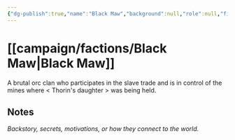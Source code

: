 ```yaml
---
{"dg-publish":true,"name":"Black Maw","background":null,"role":null,"first_appearance":"[[Valeen]]","current_location":"[[Valeen]]","affiliation":["[[Veruz Rexna]]"],"status":null,"description":"A brutal orc clan in Valeen","tags":["faction"],"permalink":"/campaign/factions/black-maw/","dgPassFrontmatter":true,"noteIcon":"","created":"2025-10-26T20:30:48.186-07:00","updated":"2025-10-27T13:24:36.256-07:00"}
---
```


# [[campaign/factions/Black Maw\|Black Maw]]
A brutal orc clan who participates in the slave trade and is in control of the mines where < Thorin's daughter > was being held. 
## Notes
*Backstory, secrets, motivations, or how they connect to the world.*